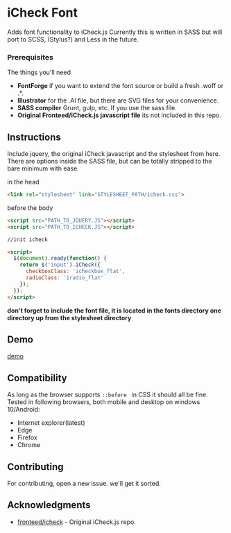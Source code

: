 # iCheck Font

Adds font functionality to iCheck.js
Currently this is written in SASS but will port to SCSS, (Stylus?) and Less in the future.

### Prerequisites

The things you'll need

- **FontForge** if you want to extend the font source or build a fresh .woff or .\*.
- **Illustrator** for the .AI file, but there are SVG files for your convenience.
- **SASS compiler** Grunt, gulp, etc. If you use the sass file.
- **Original Fronteed/iCheck.js javascript file** its not included in this repo.

## Instructions

Include jquery, the original iCheck javascript and the stylesheet from here.
There are options inside the SASS file, but can be totally stripped to the bare minimum with ease.

in the head
```html
<link rel="stylesheet" link="STYLESHEET_PATH/icheck.css">
```

before the body
```html
<script src="PATH_TO_JQUERY.JS"></script>
<script src="PATH_TO_ICHECK.JS"></script>

//init icheck

<script>
  $(document).ready(function() {
    return $('input').iCheck({
      checkboxClass: 'icheckbox_flat',
      radioClass: 'iradio_flat'
    });
  });
</script>
```

**don't forget to include the font file, it is located in the fonts directory one directory up from the stylesheet directory**

## Demo

[demo](https://stevenvg.github.com/icheck-font)

## Compatibility
As long as the browser supports ``` ::before  ``` in CSS it should all be fine.
Tested in following browsers, both mobile and desktop on windows 10/Android:
* Internet explorer(latest)
* Edge
* Firefox
* Chrome

## Contributing

For contributing, open a new issue. we'll get it sorted.

## Acknowledgments

* [fronteed/icheck](https://github.com/fronteed/icheck) - Original iCheck.js repo.

